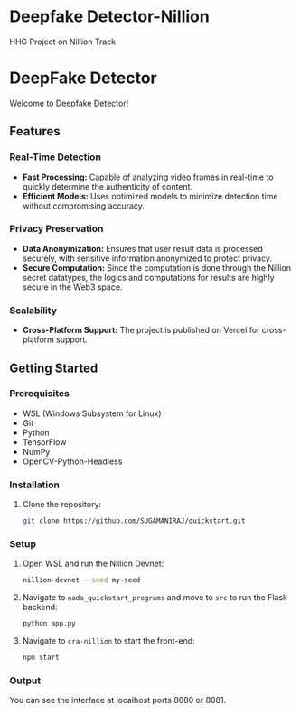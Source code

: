# Deepfake Detector-Nillion
HHG Project on Nillion Track

# DeepFake Detector

Welcome to Deepfake Detector!

## Features

### Real-Time Detection

- **Fast Processing:** Capable of analyzing video frames in real-time to quickly determine the authenticity of content.
- **Efficient Models:** Uses optimized models to minimize detection time without compromising accuracy.

### Privacy Preservation

- **Data Anonymization:** Ensures that user result data is processed securely, with sensitive information anonymized to protect privacy.
- **Secure Computation:** Since the computation is done through the Nillion secret datatypes, the logics and computations for results are highly secure in the Web3 space.

### Scalability

- **Cross-Platform Support:** The project is published on Vercel for cross-platform support.

## Getting Started

### Prerequisites

- WSL (Windows Subsystem for Linux)
- Git
- Python
- TensorFlow
- NumPy
- OpenCV-Python-Headless

### Installation

1. Clone the repository:

    ```bash
    git clone https://github.com/SUGAMANIRAJ/quickstart.git
    ```

### Setup

1. Open WSL and run the Nillion Devnet:

    ```bash
    nillion-devnet --seed my-seed
    ```

2. Navigate to `nada_quickstart_programs` and move to `src` to run the Flask backend:

    ```bash
    python app.py
    ```

3. Navigate to `cra-nillion` to start the front-end:

    ```bash
    npm start
    ```

### Output

You can see the interface at localhost ports 8080 or 8081.
